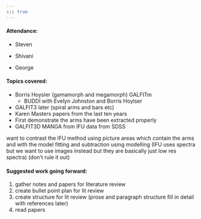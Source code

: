 ```yaml
---
s:: true
---
```

#### Attendance:

- Steven

 - Shivani 
 - George 



#### Topics covered:

- Borris Hoysler (gamamorph and megamorph) GALFITm
	- BUDDI with Evelyn Johnston and Borris Hoylser
- GALFIT3 later (spiral arms and bars etc)
- Karen Masters papers from the last ten years
- First demonstrate the arms have been extracted properly
- GALFIT3D MANGA from IFU data from SDSS 

want to contrast the IFU method using picture areas which contain the arms
and with the model fitting and subtraction using modelling (IFU uses spectra but we want to use images instead but they are basically just low res spectra) (don't rule it out)


#### Suggested work going forward:

1. gather notes and papers for literature review
2. create bullet point plan for lit review
3. create structure for lit review (prose and paragraph structure fill in detail with references later)
4. read papers

